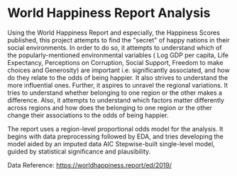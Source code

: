 # World Happiness Report Analysis
Using the World Happiness Report and especially, the Happiness Scores published, this project attempts to find the "secret" of happy nations in their social environments. In order to do so, it attempts to understand which of the popularly-mentioned environmental variables ( Log GDP per capita, Life Expectancy, Perceptions on Corruption, Social Support, Freedom to make choices and Generosity) are important i.e. significantly associated, and how do they relate to the odds of being happier. It also strives to understand the more influential ones. Further, it aspires to unravel the regional variations. It tries to understand whether belonging to one region or the other makes a difference. Also, it attempts to understand which factors matter differently across regions and how does the belonging to one region or the other change their associations to the odds of being happier.

The report uses a region-level proportional odds model for the analysis. It begins with data preprocessing followed by EDA, and tries developing the model aided by an imputed data AIC Stepwise-built single-level model, guided by statistical significance and plausibility.

Data Reference: https://worldhappiness.report/ed/2019/
